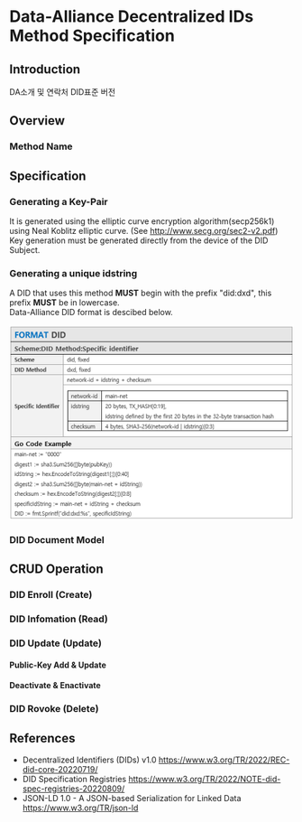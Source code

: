 # Data-Alliance Decentralized IDs Method Specification

## Introduction
DA소개 및 연락처
DID표준 버전
## Overview
### Method Name
## Specification
### Generating a Key-Pair
It is generated using the elliptic curve encryption algorithm(secp256k1) using Neal Koblitz elliptic curve. (See http://www.secg.org/sec2-v2.pdf)   
Key generation must be generated directly from the device of the DID Subject.

### Generating a unique idstring
A DID that uses this method **MUST** begin with the prefix "did:dxd", this prefix **MUST** be in lowercase.   
Data-Alliance DID format is descibed below.

![did:dxd_format](https://github.com/Data-Alliance/did-dxd/blob/master/did:dxd_format.png)


### DID Document Model

## CRUD Operation
### DID Enroll (Create)
### DID Infomation (Read)
### DID Update (Update)
#### Public-Key Add & Update
#### Deactivate & Enactivate
### DID Rovoke (Delete)
## References
- Decentralized Identifiers (DIDs) v1.0 https://www.w3.org/TR/2022/REC-did-core-20220719/
- DID Specification Registries https://www.w3.org/TR/2022/NOTE-did-spec-registries-20220809/
- JSON-LD 1.0 - A JSON-based Serialization for Linked Data https://www.w3.org/TR/json-ld
